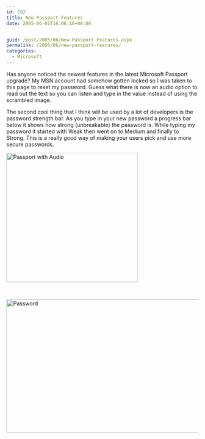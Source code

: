 ```yaml
---
id: 192
title: New Passport Features
date: 2005-06-01T16:06:16+00:00


guid: /post/2005/06/New-Passport-Features.aspx
permalink: /2005/06/new-passport-features/
categories:
  - Microsoft
---
```

<p>Has anyone noticed the newest features in the latest Microsoft Passport upgrade? My MSN account had somehow gotten locked so I was taken to this page to reset my password. Guess what there is now an audio option to read out the text so you can listen and type in the value instead of using the scrambled image. </p>
<p>The second cool thing that I think will be used by a lot of developers is the password strength bar. As you type in your new password a progress bar below it shows how strong (unbreakable) the password is. While typing my password it started with Weak then went on to Medium and finally to Strong. This is a really good way of making your users pick and use more secure passwords.</p>
<p><img height="339" alt="Passport with Audio" src="http://www.merill.net/wp-content/uploads/contentbinary/05_2D06_2D01_2DMsnPassport_small.jpg" width="344" border="0" /></p>
<p>&nbsp;</p>
<p><img height="349" alt="Password" src="http://www.merill.net/wp-content/uploads/contentbinary/05_2D06_2D01_2DMsnPassport2_small1.jpg" width="635" border="0" /></p>